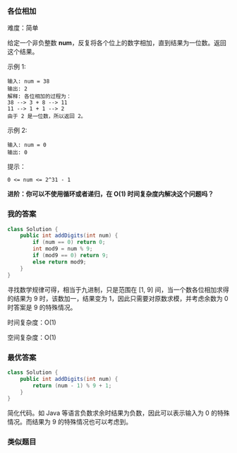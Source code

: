 ### 各位相加

难度：简单



给定一个非负整数 **num**，反复将各个位上的数字相加，直到结果为一位数。返回这个结果。

 

示例 1:

```
输入: num = 38
输出: 2 
解释: 各位相加的过程为：
38 --> 3 + 8 --> 11
11 --> 1 + 1 --> 2
由于 2 是一位数，所以返回 2。
```

示例 2:

```
输入: num = 0
输出: 0
```



提示：

    0 <= num <= 2^31 - 1

 

**进阶：你可以不使用循环或者递归，在 O(1) 时间复杂度内解决这个问题吗？**





### 我的答案

```java
class Solution {
    public int addDigits(int num) {
        if (num == 0) return 0;
        int mod9 = num % 9;
        if (mod9 == 0) return 9;
        else return mod9;
    }
}
```

寻找数学规律可得，相当于九进制，只是范围在 [1, 9] 间，当一个数各位相加求得的结果为 9 时，该数加一，结果变为 1，因此只需要对原数求模，并考虑余数为 0 时答案是 9 的特殊情况。



时间复杂度：O(1)

空间复杂度：O(1)



### 最优答案

```java
class Solution {
    public int addDigits(int num) {
        return (num - 1) % 9 + 1;
    }
}
```

简化代码。如 Java 等语言负数求余时结果为负数，因此可以表示输入为 0 的特殊情况。而结果为 9 的特殊情况也可以考虑到。





### 类似题目

